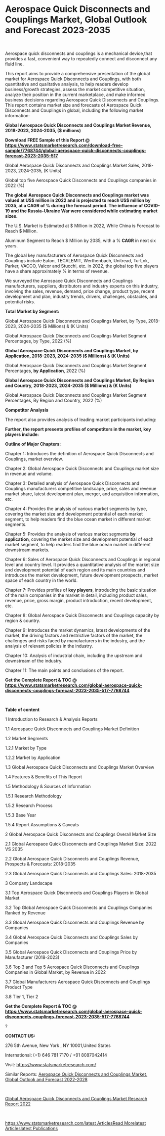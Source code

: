 <h1>Aerospace Quick Disconnects and Couplings Market, Global Outlook and Forecast 2023-2035</h1><br/><p>Aerospace quick disconnects and couplings is a mechanical device,that provides a fast, convenient way to repeatedly connect and disconnect any fluid line.</p>
 
 
 
 <p>This report aims to provide a comprehensive presentation of the global market for Aerospace Quick Disconnects and Couplings, with both quantitative and qualitative analysis, to help readers develop business/growth strategies, assess the market competitive situation, analyze their position in the current marketplace, and make informed business decisions regarding Aerospace Quick Disconnects and Couplings. This report contains market size and forecasts of Aerospace Quick Disconnects and Couplings in global, including the following market information:</p>
 
 
 
 <p><strong>Global Aerospace Quick Disconnects and Couplings Market Revenue, 2018-2023, 2024-2035, ($ millions)</strong></p>
 
 
 
 <p><strong>Download FREE Sample of this Report @ <a href="https://www.statsmarketresearch.com/download-free-sample/7768744/global-aerospace-quick-disconnects-couplings-forecast-2023-2035-517">https://www.statsmarketresearch.com/download-free-sample/7768744/global-aerospace-quick-disconnects-couplings-forecast-2023-2035-517</a></strong></p>
 
 
 
 <p>Global Aerospace Quick Disconnects and Couplings Market Sales, 2018-2023, 2024-2035, (K Units)</p>
 
 
 
 <p>Global top five Aerospace Quick Disconnects and Couplings companies in 2022 (%)</p>
 
 
 
 <p><strong>The global Aerospace Quick Disconnects and Couplings market was valued at US$ million in 2022 and is projected to reach US$ million by 2035, at a <strong>CAGR</strong> of % during the forecast period. The influence of COVID-19 and the Russia-Ukraine War were considered while estimating market sizes.</strong></p>
 
 
 
 <p>The U.S. Market is Estimated at $ Million in 2022, While China is Forecast to Reach $ Million.</p>
 
 
 
 <p>Aluminum Segment to Reach $ Million by 2035, with a % <strong>CAGR</strong> in next six years.</p>
 
 
 
 <p>The global key manufacturers of Aerospace Quick Disconnects and Couplings include Eaton, TECALEMIT, Werthenbach, Unitread, Tu-Lok, Parker, VACCO, Valcor and Stucchi, etc. in 2022, the global top five players have a share approximately % in terms of revenue.</p>
 
 
 
 <p>We surveyed the Aerospace Quick Disconnects and Couplings manufacturers, suppliers, distributors and industry experts on this industry, involving the sales, revenue, demand, price change, product type, recent development and plan, industry trends, drivers, challenges, obstacles, and potential risks.</p>
 
 
 
 <p><strong>Total Market by Segment:</strong></p>
 
 
 
 <p>Global Aerospace Quick Disconnects and Couplings Market, by Type, 2018-2023, 2024-2035 ($ Millions) & (K Units)</p>
 
 
 
 <p>Global Aerospace Quick Disconnects and Couplings Market Segment Percentages, by Type, 2022 (%)</p>
 
 
 
 <p><strong>Global Aerospace Quick Disconnects and Couplings Market, <strong>by Application</strong>, 2018-2023, 2024-2035 ($ Millions) & (K Units)</strong></p>
 
 
 
 <p>Global Aerospace Quick Disconnects and Couplings Market Segment Percentages, <strong>by Application</strong>, 2022 (%)</p>
 
 
 
 <p><strong>Global Aerospace Quick Disconnects and Couplings Market, By Region and Country, 2018-2023, 2024-2035 ($ Millions) & (K Units)</strong></p>
 
 
 
 <p>Global Aerospace Quick Disconnects and Couplings Market Segment Percentages, By Region and Country, 2022 (%)</p>
 
 
 
 <p><strong>Competitor Analysis</strong></p>
 
 
 
 <p>The report also provides analysis of leading market participants including:</p>
 
 
 
 <p><strong>Further, the report presents profiles of competitors in the market, <strong>key players</strong> include:</strong></p>
 
 
 
 <p><strong>Outline of Major Chapters:</strong></p>
 
 
 
 <p>Chapter 1: Introduces the definition of Aerospace Quick Disconnects and Couplings, market overview.</p>
 
 
 
 <p>Chapter 2: Global Aerospace Quick Disconnects and Couplings market size in revenue and volume.</p>
 
 
 
 <p>Chapter 3: Detailed analysis of Aerospace Quick Disconnects and Couplings manufacturers competitive landscape, price, sales and revenue market share, latest development plan, merger, and acquisition information, etc.</p>
 
 
 
 <p>Chapter 4: Provides the analysis of various market segments by type, covering the market size and development potential of each market segment, to help readers find the blue ocean market in different market segments.</p>
 
 
 
 <p>Chapter 5: Provides the analysis of various market segments <strong>by application</strong>, covering the market size and development potential of each market segment, to help readers find the blue ocean market in different downstream markets.</p>
 
 
 
 <p>Chapter 6: Sales of Aerospace Quick Disconnects and Couplings in regional level and country level. It provides a quantitative analysis of the market size and development potential of each region and its main countries and introduces the market development, future development prospects, market space of each country in the world.</p>
 
 
 
 <p>Chapter 7: Provides profiles of <strong>key players</strong>, introducing the basic situation of the main companies in the market in detail, including product sales, revenue, price, gross margin, product introduction, recent development, etc.</p>
 
 
 
 <p>Chapter 8: Global Aerospace Quick Disconnects and Couplings capacity by region & country.</p>
 
 
 
 <p>Chapter 9: Introduces the market dynamics, latest developments of the market, the driving factors and restrictive factors of the market, the challenges and risks faced by manufacturers in the industry, and the analysis of relevant policies in the industry.</p>
 
 
 
 <p>Chapter 10: Analysis of industrial chain, including the upstream and downstream of the industry.</p>
 
 
 
 <p>Chapter 11: The main points and conclusions of the report.</p>
 
 
 
 <div><b>Get the Complete Report & TOC @ <a href="https://www.statsmarketresearch.com/global-aerospace-quick-disconnects-couplings-forecast-2023-2035-517-7768744">https://www.statsmarketresearch.com/global-aerospace-quick-disconnects-couplings-forecast-2023-2035-517-7768744</a></b></div>
 
 
 
 <p><br />
 
 <b>Table of content</b></p>
 
 
 
 <p>1 Introduction to Research & Analysis Reports<br />
 
 1.1 Aerospace Quick Disconnects and Couplings Market Definition<br />
 
 1.2 Market Segments<br />
 
 1.2.1 Market by Type<br />
 
 1.2.2 Market by Application<br />
 
 1.3 Global Aerospace Quick Disconnects and Couplings Market Overview<br />
 
 1.4 Features & Benefits of This Report<br />
 
 1.5 Methodology & Sources of Information<br />
 
 1.5.1 Research Methodology<br />
 
 1.5.2 Research Process<br />
 
 1.5.3 Base Year<br />
 
 1.5.4 Report Assumptions & Caveats<br />
 
 2 Global Aerospace Quick Disconnects and Couplings Overall Market Size<br />
 
 2.1 Global Aerospace Quick Disconnects and Couplings Market Size: 2022 VS 2035<br />
 
 2.2 Global Aerospace Quick Disconnects and Couplings Revenue, Prospects & Forecasts: 2018-2035<br />
 
 2.3 Global Aerospace Quick Disconnects and Couplings Sales: 2018-2035<br />
 
 3 Company Landscape<br />
 
 3.1 Top Aerospace Quick Disconnects and Couplings Players in Global Market<br />
 
 3.2 Top Global Aerospace Quick Disconnects and Couplings Companies Ranked by Revenue<br />
 
 3.3 Global Aerospace Quick Disconnects and Couplings Revenue by Companies<br />
 
 3.4 Global Aerospace Quick Disconnects and Couplings Sales by Companies<br />
 
 3.5 Global Aerospace Quick Disconnects and Couplings Price by Manufacturer (2018-2023)<br />
 
 3.6 Top 3 and Top 5 Aerospace Quick Disconnects and Couplings Companies in Global Market, by Revenue in 2022<br />
 
 3.7 Global Manufacturers Aerospace Quick Disconnects and Couplings Product Type<br />
 
 3.8 Tier 1, Tier 2</p>
 
 
 
 <div><b>Get the Complete Report & TOC @ <a href="https://www.statsmarketresearch.com/global-aerospace-quick-disconnects-couplings-forecast-2023-2035-517-7768744">https://www.statsmarketresearch.com/global-aerospace-quick-disconnects-couplings-forecast-2023-2035-517-7768744</a></b></div>
 
 
 
 <p>? </p>
 
 
 
 <p><b>CONTACT US:</b><br />
 
 276 5th Avenue, New York , NY 10001,United States<br />
 
 International: (+1) 646 781 7170 / +91 8087042414<br />
 
 Visit: <a href="https://www.statsmarketresearch.com/">https://www.statsmarketresearch.com/</a><br />
 
 Similar Reports: <a href="https://www.statsmarketresearch.com/global-aerospace-quick-disconnects-couplings-forecast-2023-2035-517-7768744">Aerospace Quick Disconnects and Couplings Market, Global Outlook and Forecast 2022-2028</a><br />
 
 <br />
 
 <a href="https://www.statsmarketresearch.com/global-aerospace-quick-disconnects-couplings-forecast-2023-2035-517-7768744">Global Aerospace Quick Disconnects and Couplings Market Research Report 2022</a><br />
 
 <br />
 
 <a href="https://gyeongbokgung.com">https://www.statsmarketresearch.com/</a><a href="https://hallyeomaritime.com">latest Articles</a><a href="https://jingwansa.com">Read More</a><a href="https://nguoiviet.jp/">latest Articles</a><a href="https://www.intelmarketresearch.com/">latest Publications</a></p>